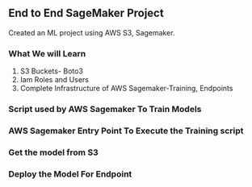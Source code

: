 ## End to End SageMaker Project
Created an ML project using AWS S3, Sagemaker.

### What We will Learn
1. S3 Buckets- Boto3
2. Iam Roles and Users
3. Complete Infrastructure of AWS Sagemaker-Training, Endpoints

### Script used by AWS Sagemaker To Train Models
### AWS Sagemaker Entry Point To Execute the Training script
### Get the model from S3
### Deploy the Model For Endpoint